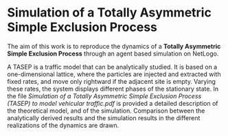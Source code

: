 # Simulation of a Totally Asymmetric Simple Exclusion Process

The aim of this work is to reproduce the dynamics of a **Totally Asymmetric Simple Exclusion Process** through an agent based simulation on NetLogo. 

A TASEP is a traffic model that can be analytically studied. It is based on a one-dimensional lattice, where the particles are injected and extracted with fixed rates, and move only rightward if the adjacent site is empty. 
Varying these rates, the system displays different phases of the stationary state. In the file *Simulation of a Totally Asymmetric Simple Exclusion Process (TASEP) to model vehicular traffic.pdf* is
provided a detailed description of the theoretical model, and of the simulation. Comparison between the analytically derived results and the simulation results in the different realizations of the dynamics are drawn.
